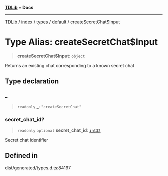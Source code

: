 [**TDLib**](../../../../../../README.md) • **Docs**

***

[TDLib](../../../../../../modules.md) / [index](../../../../../README.md) / [types](../../../README.md) / [default](../README.md) / createSecretChat$Input

# Type Alias: createSecretChat$Input

> **createSecretChat$Input**: `object`

Returns an existing chat corresponding to a known secret chat

## Type declaration

### \_

> `readonly` **\_**: `"createSecretChat"`

### secret\_chat\_id?

> `readonly` `optional` **secret\_chat\_id**: [`int32`](int32-1.md)

Secret chat identifier

## Defined in

dist/generated/types.d.ts:84197
